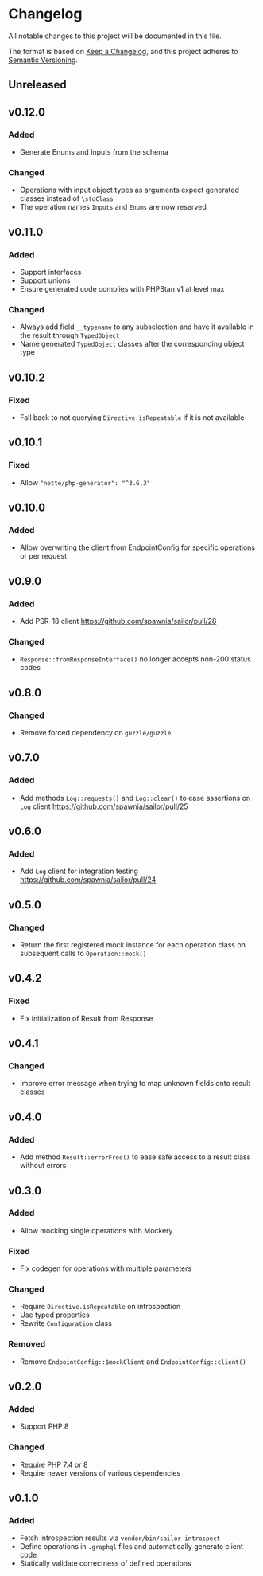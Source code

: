# Changelog

All notable changes to this project will be documented in this file.

The format is based on [Keep a Changelog](https://keepachangelog.com/en/1.0.0/),
and this project adheres to [Semantic Versioning](https://semver.org/spec/v2.0.0.html).

## Unreleased

## v0.12.0

### Added

- Generate Enums and Inputs from the schema

### Changed

- Operations with input object types as arguments expect generated classes instead of `\stdClass`
- The operation names `Inputs` and `Enums` are now reserved

## v0.11.0

### Added

- Support interfaces
- Support unions
- Ensure generated code complies with PHPStan v1 at level max

### Changed

- Always add field `__typename` to any subselection and have it available in the result through `TypedObject`
- Name generated `TypedObject` classes after the corresponding object type

## v0.10.2

### Fixed

- Fall back to not querying `Directive.isRepeatable` if it is not available

## v0.10.1

### Fixed

- Allow `"nette/php-generator": "^3.6.3"`

## v0.10.0

### Added

- Allow overwriting the client from EndpointConfig for specific operations or per request

## v0.9.0

### Added

- Add PSR-18 client https://github.com/spawnia/sailor/pull/28

### Changed

- `Response::fromResponseInterface()` no longer accepts non-200 status codes

## v0.8.0

### Changed

- Remove forced dependency on `guzzle/guzzle`

## v0.7.0

### Added

- Add methods `Log::requests()` and `Log::clear()` to ease assertions on `Log` client https://github.com/spawnia/sailor/pull/25

## v0.6.0

### Added

- Add `Log` client for integration testing https://github.com/spawnia/sailor/pull/24

## v0.5.0

### Changed

- Return the first registered mock instance for each operation class
  on subsequent calls to `Operation::mock()`

## v0.4.2

### Fixed

- Fix initialization of Result from Response

## v0.4.1

### Changed

- Improve error message when trying to map unknown fields onto result classes

## v0.4.0

### Added

- Add method `Result::errorFree()` to ease safe access to a result class without errors

## v0.3.0

### Added

- Allow mocking single operations with Mockery

### Fixed

- Fix codegen for operations with multiple parameters

### Changed

- Require `Directive.isRepeatable` on introspection
- Use typed properties
- Rewrite `Configuration` class

### Removed

- Remove `EndpointConfig::$mockClient` and `EndpointConfig::client()`

## v0.2.0

### Added

- Support PHP 8

### Changed

- Require PHP 7.4 or 8
- Require newer versions of various dependencies

## v0.1.0

### Added

- Fetch introspection results via `vendor/bin/sailor introspect`
- Define operations in `.graphql` files and automatically generate client code
- Statically validate correctness of defined operations
